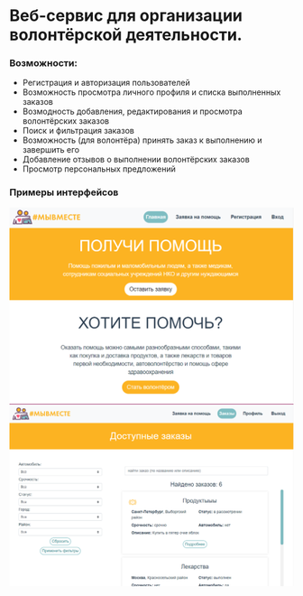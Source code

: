 # Веб-сервис для организации волонтёрской деятельности.

### Возможности:
- Регистрация и авторизация пользователей
- Возможность просмотра личного профиля и списка выполненных заказов
- Возмодность добавления, редактирования и просмотра волонтёрских заказов
- Поиск и фильтрация заказов
- Возможность (для волонтёра) принять заказ к выполнению и завершить его
- Добавление отзывов о выполнении волонтёрских заказов
- Просмотр персональных предложений

### Примеры интерфейсов

![screenshot](home.png)
![screenshot](orders.png)


